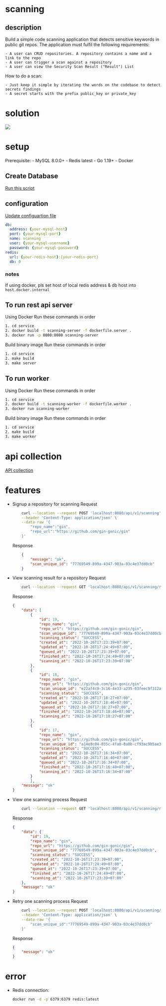 # scanning

## description

Build a simple code scanning application that detects sensitive keywords in public git repos. The application must fulfil the following requirements:

    - A user can CRUD repositories. A repository contains a name and a link to the repo
    - A user can trigger a scan against a repository
    - A user can view the Security Scan Result ("Result") List

How to do a scan:

    - Just keep it simple by iterating the words on the codebase to detect secrets findings
    - A secret starts with the prefix public_key or private_key

# solution

<img src="https://i.postimg.cc/C5JdnQs2/Screen-Shot-2022-10-26-at-17-35-02.png">

# setup

Prerequisite:
    - MySQL 8.0.0+
    - Redis latest
    - Go 1.19+
    - Docker

## Create Database

[Run this script](https://github.com/sonnht1409/scanning/blob/main/service/migration/scannings.sql)

## configuration

[Update configuartion file](https://github.com/sonnht1409/scanning/blob/main/service/config/config.yaml)

```yaml
db:
  address: {your-mysql-host}
  port: {your-mysql-port}
  name: scanning
  user: {your-mysql-username}
  password: {your-mysql-password}
redis:
  url: {your-redis-host}:{your-redis-port}
  db: 0
```

### notes

If using docker, pls set host of local redis address & db host into `host.docker.internal`

## To run rest api server
Using Docker
Run these commands in order
```sh
1. cd service
2. docker build -t scanning-server -f dockerfile.server .
3. docker run -p 8080:8080 scanning-server
```

Build binary image
Run these commands in order
```sh
1. cd service
2. make build
3. make server
```

## To run worker
Using Docker
Run these commands in order
```sh
1. cd service
2. docker build -t scanning-worker -f dockerfile.worker .
3. docker run scanning-worker
```

Build binary image
Run these commands in order
```sh
1. cd service
2. make build
3. make worker
```

# api collection
[API collection](https://www.getpostman.com/collections/07350ddbc1c5630472dc)

# features
- Signup a repository for scanning
    Request
    ```sh
        curl --location --request POST 'localhost:8080/api/v1/scanning' \
        --header 'Content-Type: application/json' \
        --data-raw '{
            "repo_name":"gin",
            "repo_url":"https://github.com/gin-gonic/gin"
        }'
    ```
    Response
    ```json
        {
            "message": "ok",
            "scan_unique_id": "77769549-899a-4347-903a-03c4e37dd0cb"
        }
    ```
- View scanning result for a repository
    Request
    ```sh
        curl --location --request GET 'localhost:8080/api/v1/scanning/results?repo_name=gin'
    ```
    Response
    ```json
    {
        "data": [
            {
                "id": 19,
                "repo_name": "gin",
                "repo_url": "https://github.com/gin-gonic/gin",
                "scan_unique_id": "77769549-899a-4347-903a-03c4e37dd0cb",
                "scanning_status": "SUCCESS",
                "created_at": "2022-10-26T17:23:39+07:00",
                "updated_at": "2022-10-26T17:24:49+07:00",
                "queued_at": "2022-10-26T17:23:39+07:00",
                "finished_at": "2022-10-26T17:24:49+07:00",
                "scanning_at": "2022-10-26T17:23:39+07:00"
            },
            {
                "id": 18,
                "repo_name": "gin",
                "repo_url": "https://github.com/gin-gonic/gin",
                "scan_unique_id": "e22af4c9-3c16-4e33-a235-03feec9f312a",
                "scanning_status": "SUCCESS",
                "created_at": "2022-10-26T17:18:27+07:00",
                "updated_at": "2022-10-26T17:18:46+07:00",
                "queued_at": "2022-10-26T17:18:27+07:00",
                "finished_at": "2022-10-26T17:18:46+07:00",
                "scanning_at": "2022-10-26T17:18:27+07:00"
            },
            {
                "id": 17,
                "repo_name": "gin",
                "repo_url": "https://github.com/gin-gonic/gin",
                "scan_unique_id": "a14e8c04-035c-4fa0-8a8b-cf93ac9b5ae3",
                "scanning_status": "SUCCESS",
                "created_at": "2022-10-26T17:16:34+07:00",
                "updated_at": "2022-10-26T17:16:40+07:00",
                "queued_at": "2022-10-26T17:16:34+07:00",
                "finished_at": "2022-10-26T17:16:40+07:00",
                "scanning_at": "2022-10-26T17:16:34+07:00"
            }
            ],
        "message": "ok"
    }
    ```
- View one scanning process
    Request
    ```sh
        curl --location --request GET 'localhost:8080/api/v1/scanning/result?scan_unique_id=77769549-899a-4347-903a-03c4e37dd0cb'
    ```
    Response
    ```json
    {
        "data": {
            "id": 19,
            "repo_name": "gin",
            "repo_url": "https://github.com/gin-gonic/gin",
            "scan_unique_id": "77769549-899a-4347-903a-03c4e37dd0cb",
            "scanning_status": "SUCCESS",
            "created_at": "2022-10-26T17:23:39+07:00",
            "updated_at": "2022-10-26T17:24:49+07:00",
            "queued_at": "2022-10-26T17:23:39+07:00",
            "finished_at": "2022-10-26T17:24:49+07:00",
            "scanning_at": "2022-10-26T17:23:39+07:00"
        },
        "message": "ok"
    }    
    ```
- Retry one scanning process
     Request
    ```sh
        curl --location --request POST 'localhost:8080/api/v1/scanning/retry' \
        --header 'Content-Type: application/json' \
        --data-raw '{
            "scan_unique_id":"77769549-899a-4347-903a-03c4e37dd0cb"
        }'
    ```
    Response
    ```json
    {
        "message": "ok"
    }
    ```

# error

- Redis connection:
    ```sh
    docker run -d -p 6379:6379 redis:latest
    ```